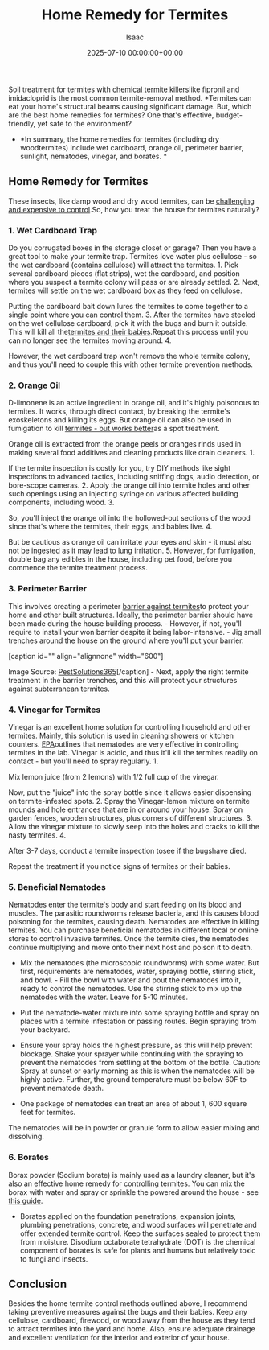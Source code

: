 ﻿---
title: Home Remedy for Termites
description: Soil treatment for termites with chemical termite killers like fipronil and imidacloprid is the most common termite-removal method. Termites can eat your...
slug: /home-remedy-for-termites/
date: 2025-07-10 00:00:00+00:00
lastmod: 2025-07-10 00:00:00+03:00
author: Isaac
categories:
- Guide
- Termites
tags:
- guide
- remedy
- termite
layout: post
---

Soil treatment for termites with [chemical termite killers](https://pestpolicy.com/best-termite-killer/)like fipronil and imidacloprid is the most common termite-removal method. *Termites can eat your home's structural beams causing significant damage. But, which are the best home remedies for termites? One that's effective, budget-friendly, yet safe to the environment?

* *In summary, the home remedies for termites (including dry woodtermites) include wet cardboard, orange oil, perimeter barrier, sunlight, nematodes, vinegar, and borates. *

##  Home Remedy for Termites

These insects, like damp wood and dry wood termites, can be [challenging and expensive to control](https://www.wikihow.com/Get-Rid-of-Termites).So, how you treat the house for termites naturally?

###  1. Wet Cardboard Trap

Do you corrugated boxes in the storage closet or garage? Then you have a great tool to make your termite trap. Termites love water plus cellulose - so the wet cardboard (contains cellulose) will attract the termites. 1. Pick several cardboard pieces (flat strips), wet the cardboard, and position where you suspect a termite colony will pass or are already settled. 2. Next, termites will settle on the wet cardboard box as they feed on cellulose.

Putting the cardboard bait down lures the termites to come together to a single point where you can control them. 3. After the termites have steeled on the wet cellulose cardboard, pick it with the bugs and burn it outside. This will kill all the[termites and their babies](https://pestpolicy.com/what-does-a-termite-look-like/).Repeat this process until you can no longer see the termites moving around. 4.

However, the wet cardboard trap won't remove the whole termite colony, and thus you'll need to couple this with other termite prevention methods.

###  2. Orange Oil

D-limonene is an active ingredient in orange oil, and it's highly poisonous to termites. It works, through direct contact, by breaking the termite's exoskeletons and killing its eggs. But orange oil can also be used in fumigation to kill [termites - but works better](https://pestpolicy.com/subterranean-termites-treatment/)as a spot treatment.

Orange oil is extracted from the orange peels or oranges rinds used in making several food additives and cleaning products like drain cleaners. 1.

If the termite inspection is costly for you, try DIY methods like sight inspections to advanced tactics, including sniffing dogs, audio detection, or bore-scope cameras. 2. Apply the orange oil into termite holes and other such openings using an injecting syringe on various affected building components, including wood. 3.

So, you'll inject the orange oil into the hollowed-out sections of the wood since that's where the termites, their eggs, and babies live. 4.

But be cautious as orange oil can irritate your eyes and skin - it must also not be ingested as it may lead to lung irritation. 5. However, for fumigation, double bag any edibles in the house, including pet food, before you commence the termite treatment process.

###  3. Perimeter Barrier

This involves creating a perimeter [barrier against termites](https://www.termite.com/Termite-Barrier-Treatments.pdf)to protect your home and other built structures. Ideally, the perimeter barrier should have been made during the house building process. - However, if not, you'll require to install your won barrier despite it being labor-intensive. - Jig small trenches around the house on the ground where you'll put your barrier.

[caption id="" align="alignnone" width="600"]

Image Source: [PestSolutions365](https://pestsolutions365.com//termites-101/full-perimeter-treatment/)[/caption] - Next, apply the right termite treatment in the barrier trenches, and this will protect your structures against subterranean termites.

###  4. Vinegar for Termites

Vinegar is an excellent home solution for controlling household and other termites. Mainly, this solution is used in cleaning showers or kitchen counters. [EPA](https://www.epa.gov/safepestcontrol/termites-how-identify-and-control-them)outlines that nematodes are very effective in controlling termites in the lab. Vinegar is acidic, and thus it'll kill the termites readily on contact - but you'll need to spray regularly. 1.

Mix lemon juice (from 2 lemons) with 1/2 full cup of the vinegar.

Now, put the "juice" into the spray bottle since it allows easier dispensing on termite-infested spots. 2. Spray the Vinegar-lemon mixture on termite mounds and hole entrances that are in or around your house. Spray on garden fences, wooden structures, plus corners of different structures. 3. Allow the vinegar mixture to slowly seep into the holes and cracks to kill the nasty termites. 4.

After 3-7 days, conduct a termite inspection tosee if the bugshave died.

Repeat the treatment if you notice signs of termites or their babies.

###  5. Beneficial Nematodes

Nematodes enter the termite's body and start feeding on its blood and muscles. The parasitic roundworms release bacteria, and this causes blood poisoning for the termites, causing death. Nematodes are effective in killing termites. You can purchase beneficial nematodes in different local or online stores to control invasive termites. Once the termite dies, the nematodes continue multiplying and move onto their next host and poison it to death.

- Mix the nematodes (the microscopic roundworms) with some water. But first, requirements are nematodes, water, spraying bottle, stirring stick, and bowl. - Fill the bowl with water and pout the nematodes into it, ready to control the nematodes. Use the stirring stick to mix up the nematodes with the water. Leave for 5-10 minutes.

- Put the nematode-water mixture into some spraying bottle and spray on places with a termite infestation or passing routes. Begin spraying from your backyard.

- Ensure your spray holds the highest pressure, as this will help prevent blockage. Shake your sprayer while continuing with the spraying to prevent the nematodes from settling at the bottom of the bottle. Caution: Spray at sunset or early morning as this is when the nematodes will be highly active. Further, the ground temperature must be below 60F to prevent nematode death.

- One package of nematodes can treat an area of about 1, 600 square feet for termites.

The nematodes will be in powder or granule form to allow easier mixing and dissolving.

###  6. Borates

Borax powder (Sodium borate) is mainly used as a laundry cleaner, but it's also an effective home remedy for controlling termites. You can mix the borax with water and spray or sprinkle the powered around the house - see [this guide](http://nisuscorp.com/pest-management-professionals/products/bora-care#The-Science-Behind-Bora-Care).

- Borates applied on the foundation penetrations, expansion joints, plumbing penetrations, concrete, and wood surfaces will penetrate and offer extended termite control. Keep the surfaces sealed to protect them from moisture. Disodium octaborate tetrahydrate (DOT) is the chemical component of borates is safe for plants and humans but relatively toxic to fungi and insects.

##  Conclusion

Besides the home termite control methods outlined above, I recommend taking preventive measures against the bugs and their babies. Keep any cellulose, cardboard, firewood, or wood away from the house as they tend to attract termites into the yard and home. Also, ensure adequate drainage and excellent ventilation for the interior and exterior of your house.

